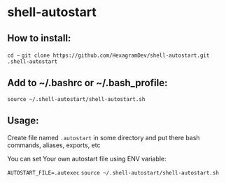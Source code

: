 # shell-autostart

## How to install:

``cd ~``
``git clone https://github.com/HexagramDev/shell-autostart.git .shell-autostart``

## Add to ~/.bashrc or ~/.bash_profile:

``source ~/.shell-autostart/shell-autostart.sh``

## Usage:

Create file named ``.autostart`` in some directory and put there bash commands, aliases, exports, etc

You can set Your own autostart file using ENV variable:

``AUTOSTART_FILE=.autexec``
``source ~/.shell-autostart/shell-autostart.sh``
